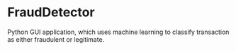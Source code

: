 # FraudDetector
Python GUI application, which uses machine learning to classify transaction as either fraudulent or legitimate.

